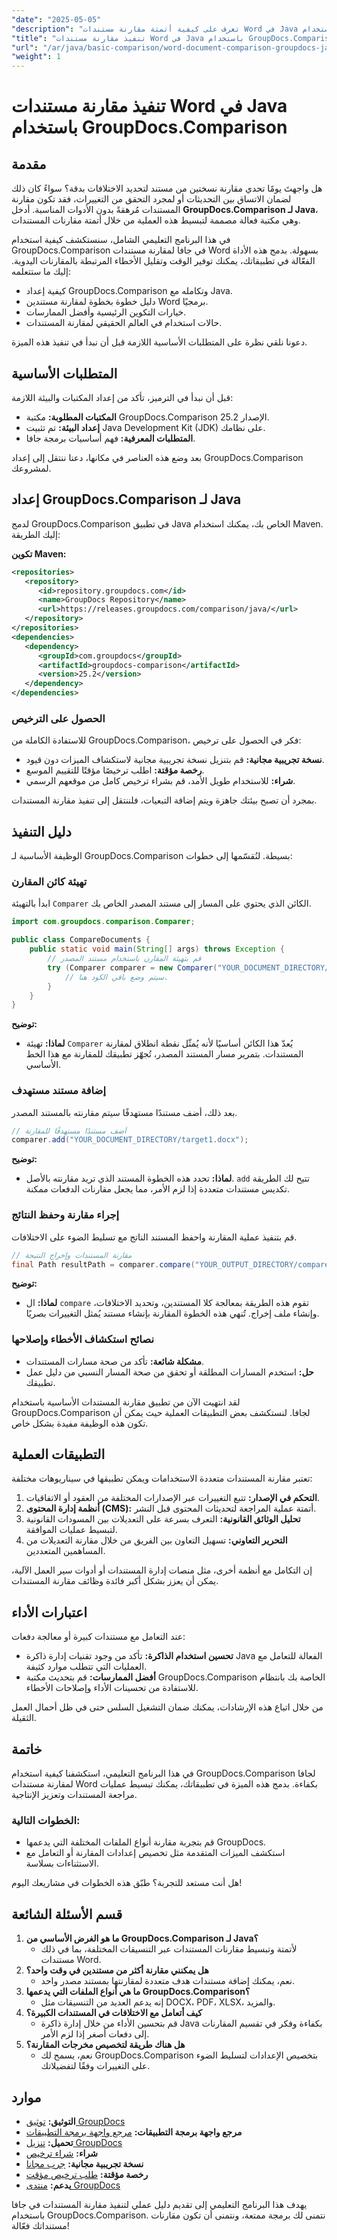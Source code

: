 ```yaml
---
"date": "2025-05-05"
"description": "تعرف على كيفية أتمتة مقارنة مستندات Word في Java باستخدام GroupDocs.Comparison، وهي مكتبة قوية لتحليل المستندات بكفاءة."
"title": "تنفيذ مقارنة مستندات Word في Java باستخدام GroupDocs.Comparison"
"url": "/ar/java/basic-comparison/word-document-comparison-groupdocs-java/"
"weight": 1
---
```


# تنفيذ مقارنة مستندات Word في Java باستخدام GroupDocs.Comparison

## مقدمة

هل واجهتَ يومًا تحدي مقارنة نسختين من مستند لتحديد الاختلافات بدقة؟ سواءً كان ذلك لضمان الاتساق بين التحديثات أو لمجرد التحقق من التغييرات، فقد تكون مقارنة المستندات مُرهقةً بدون الأدوات المناسبة. أدخل **GroupDocs.Comparison لـ Java**، وهي مكتبة فعالة مصممة لتبسيط هذه العملية من خلال أتمتة مقارنات المستندات.

في هذا البرنامج التعليمي الشامل، سنستكشف كيفية استخدام GroupDocs.Comparison في جافا لمقارنة مستندات Word بسهولة. بدمج هذه الأداة الفعّالة في تطبيقاتك، يمكنك توفير الوقت وتقليل الأخطاء المرتبطة بالمقارنات اليدوية. إليك ما ستتعلمه:
- كيفية إعداد GroupDocs.Comparison وتكامله مع Java.
- دليل خطوة بخطوة لمقارنة مستندين Word برمجيًا.
- خيارات التكوين الرئيسية وأفضل الممارسات.
- حالات استخدام في العالم الحقيقي لمقارنة المستندات.

دعونا نلقي نظرة على المتطلبات الأساسية اللازمة قبل أن نبدأ في تنفيذ هذه الميزة.

## المتطلبات الأساسية

قبل أن نبدأ في الترميز، تأكد من إعداد المكتبات والبيئة اللازمة:
- **المكتبات المطلوبة:** مكتبة GroupDocs.Comparison الإصدار 25.2.
- **إعداد البيئة:** تم تثبيت Java Development Kit (JDK) على نظامك.
- **المتطلبات المعرفية:** فهم أساسيات برمجة جافا.

بعد وضع هذه العناصر في مكانها، دعنا ننتقل إلى إعداد GroupDocs.Comparison لمشروعك.

## إعداد GroupDocs.Comparison لـ Java

لدمج GroupDocs.Comparison في تطبيق Java الخاص بك، يمكنك استخدام Maven. إليك الطريقة:

**تكوين Maven:**

```xml
<repositories>
   <repository>
      <id>repository.groupdocs.com</id>
      <name>GroupDocs Repository</name>
      <url>https://releases.groupdocs.com/comparison/java/</url>
   </repository>
</repositories>
<dependencies>
   <dependency>
      <groupId>com.groupdocs</groupId>
      <artifactId>groupdocs-comparison</artifactId>
      <version>25.2</version>
   </dependency>
</dependencies>
```

### الحصول على الترخيص

للاستفادة الكاملة من GroupDocs.Comparison، فكر في الحصول على ترخيص:
- **نسخة تجريبية مجانية:** قم بتنزيل نسخة تجريبية مجانية لاستكشاف الميزات دون قيود.
- **رخصة مؤقتة:** اطلب ترخيصًا مؤقتًا للتقييم الموسع.
- **شراء:** للاستخدام طويل الأمد، قم بشراء ترخيص كامل من موقعهم الرسمي.

بمجرد أن تصبح بيئتك جاهزة ويتم إضافة التبعيات، فلننتقل إلى تنفيذ مقارنة المستندات.

## دليل التنفيذ

الوظيفة الأساسية لـ GroupDocs.Comparison بسيطة. لنُقسّمها إلى خطوات:

### تهيئة كائن المقارن

ابدأ بالتهيئة `Comparer` الكائن الذي يحتوي على المسار إلى مستند المصدر الخاص بك.

```java
import com.groupdocs.comparison.Comparer;

public class CompareDocuments {
    public static void main(String[] args) throws Exception {
        // قم بتهيئة المقارن باستخدام مستند المصدر
        try (Comparer comparer = new Comparer("YOUR_DOCUMENT_DIRECTORY/source.docx")) {
            // سيتم وضع باقي الكود هنا.
        }
    }
}
```
**توضيح:**
- **لماذا:** تهيئة `Comparer` يُعدّ هذا الكائن أساسيًا لأنه يُمثّل نقطة انطلاق لمقارنة المستندات. بتمرير مسار المستند المصدر، تُجهّز تطبيقك للمقارنة مع هذا الخط الأساسي.

### إضافة مستند مستهدف

بعد ذلك، أضف مستندًا مستهدفًا سيتم مقارنته بالمستند المصدر.

```java
// أضف مستندًا مستهدفًا للمقارنة
comparer.add("YOUR_DOCUMENT_DIRECTORY/target1.docx");
```
**توضيح:**
- **لماذا:** تحدد هذه الخطوة المستند الذي تريد مقارنته بالأصل. `add` تتيح لك الطريقة تكديس مستندات متعددة إذا لزم الأمر، مما يجعل مقارنات الدفعات ممكنة.

### إجراء مقارنة وحفظ النتائج

قم بتنفيذ عملية المقارنة واحفظ المستند الناتج مع تسليط الضوء على الاختلافات.

```java
// مقارنة المستندات وإخراج النتيجة
final Path resultPath = comparer.compare("YOUR_OUTPUT_DIRECTORY/compare_result.docx");
```
**توضيح:**
- **لماذا:** ال `compare` تقوم هذه الطريقة بمعالجة كلا المستندين، وتحديد الاختلافات، وإنشاء ملف إخراج. تُنهي هذه الخطوة المقارنة بإنشاء مستند يُمثل التغييرات بصريًا.

### نصائح استكشاف الأخطاء وإصلاحها

- **مشكلة شائعة:** تأكد من صحة مسارات المستندات.
- **حل:** استخدم المسارات المطلقة أو تحقق من صحة المسار النسبي من دليل عمل تطبيقك.

لقد انتهيت الآن من تطبيق مقارنة المستندات الأساسية باستخدام GroupDocs.Comparison لجافا. لنستكشف بعض التطبيقات العملية حيث يمكن أن تكون هذه الوظيفة مفيدة بشكل خاص.

## التطبيقات العملية

تعتبر مقارنة المستندات متعددة الاستخدامات ويمكن تطبيقها في سيناريوهات مختلفة:
1. **التحكم في الإصدار:** تتبع التغييرات عبر الإصدارات المختلفة من العقود أو الاتفاقيات.
2. **أنظمة إدارة المحتوى (CMS):** أتمتة عملية المراجعة لتحديثات المحتوى قبل النشر.
3. **تحليل الوثائق القانونية:** التعرف بسرعة على التعديلات بين المسودات القانونية لتبسيط عمليات الموافقة.
4. **التحرير التعاوني:** تسهيل التعاون بين الفريق من خلال مقارنة التعديلات من المساهمين المتعددين.

إن التكامل مع أنظمة أخرى، مثل منصات إدارة المستندات أو أدوات سير العمل الآلية، يمكن أن يعزز بشكل أكبر فائدة وظائف مقارنة المستندات.

## اعتبارات الأداء

عند التعامل مع مستندات كبيرة أو معالجة دفعات:
- **تحسين استخدام الذاكرة:** تأكد من وجود تقنيات إدارة ذاكرة Java الفعالة للتعامل مع العمليات التي تتطلب موارد كثيفة.
- **أفضل الممارسات:** قم بتحديث مكتبة GroupDocs.Comparison الخاصة بك بانتظام للاستفادة من تحسينات الأداء وإصلاحات الأخطاء.

من خلال اتباع هذه الإرشادات، يمكنك ضمان التشغيل السلس حتى في ظل أحمال العمل الثقيلة.

## خاتمة

في هذا البرنامج التعليمي، استكشفنا كيفية استخدام GroupDocs.Comparison لجافا لمقارنة مستندات Word بكفاءة. بدمج هذه الميزة في تطبيقاتك، يمكنك تبسيط عمليات مراجعة المستندات وتعزيز الإنتاجية.

### الخطوات التالية:
- قم بتجربة مقارنة أنواع الملفات المختلفة التي يدعمها GroupDocs.
- استكشف الميزات المتقدمة مثل تخصيص إعدادات المقارنة أو التعامل مع الاستثناءات بسلاسة.

هل أنت مستعد للتجربة؟ طبّق هذه الخطوات في مشاريعك اليوم!

## قسم الأسئلة الشائعة

1. **ما هو الغرض الأساسي من GroupDocs.Comparison لـ Java؟**
   - لأتمتة وتبسيط مقارنات المستندات عبر التنسيقات المختلفة، بما في ذلك مستندات Word.
2. **هل يمكنني مقارنة أكثر من مستندين في وقت واحد؟**
   - نعم، يمكنك إضافة مستندات هدف متعددة لمقارنتها بمستند مصدر واحد.
3. **ما هي أنواع الملفات التي يدعمها GroupDocs.Comparison؟**
   - إنه يدعم العديد من التنسيقات مثل DOCX، PDF، XLSX، والمزيد.
4. **كيف أتعامل مع الاختلافات في المستندات الكبيرة؟**
   - قم بتحسين الأداء من خلال إدارة ذاكرة Java بكفاءة وفكر في تقسيم المقارنات إلى دفعات أصغر إذا لزم الأمر.
5. **هل هناك طريقة لتخصيص مخرجات المقارنة؟**
   - نعم، يسمح لك GroupDocs.Comparison بتخصيص الإعدادات لتسليط الضوء على التغييرات وفقًا لتفضيلاتك.

## موارد
- **التوثيق:** [توثيق GroupDocs](https://docs.groupdocs.com/comparison/java/)
- **مرجع واجهة برمجة التطبيقات:** [مرجع واجهة برمجة التطبيقات](https://reference.groupdocs.com/comparison/java/)
- **تحميل:** [تنزيل GroupDocs](https://releases.groupdocs.com/comparison/java/)
- **شراء:** [شراء ترخيص](https://purchase.groupdocs.com/buy)
- **نسخة تجريبية مجانية:** [جرب مجانا](https://releases.groupdocs.com/comparison/java/)
- **رخصة مؤقتة:** [طلب ترخيص مؤقت](https://purchase.groupdocs.com/temporary-license/)
- **يدعم:** [منتدى GroupDocs](https://forum.groupdocs.com/c/comparison)

يهدف هذا البرنامج التعليمي إلى تقديم دليل عملي لتنفيذ مقارنة المستندات في جافا باستخدام GroupDocs.Comparison. نتمنى لك برمجة ممتعة، ونتمنى أن تكون مقارنات مستنداتك فعّالة!